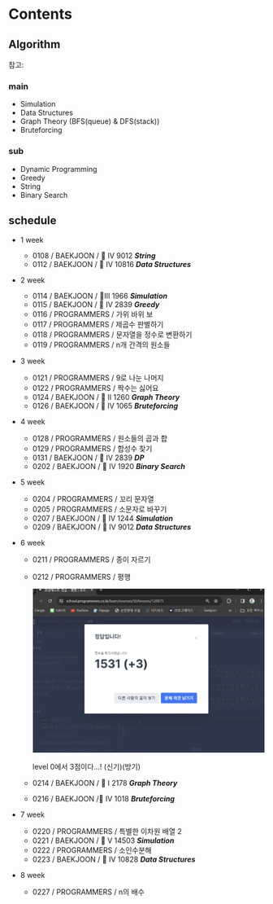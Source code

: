 # Contents

## Algorithm

참고: <!-- https://myeongmy.tistory.com/55 -->

### main

* Simulation
* Data Structures
* Graph Theory (BFS(queue) & DFS(stack))
* Bruteforcing

### sub

* Dynamic Programming
* Greedy
* String
* Binary Search

## schedule

* 1 week
  * 0108 / BAEKJOON / 🥈 IV 9012  ***String***
  * 0112 / BAEKJOON / 🥈 IV 10816  ***Data Structures***

* 2 week
  * 0114 / BAEKJOON / 🥈III 1966  ***Simulation***
  * 0115 / BAEKJOON / 🥈 IV 2839  ***Greedy***
  * 0116 / PROGRAMMERS / 가위 바위 보
  * 0117 / PROGRAMMERS / 제곱수 판별하기
  * 0118 / PROGRAMMERS / 문자열을 정수로 변환하기
  * 0119 / PROGRAMMERS / n개 간격의 원소들

* 3 week
  * 0121 / PROGRAMMERS / 9로 나눈 나머지
  * 0122 / PROGRAMMERS / 짝수는 싫어요
  * 0124 / BAEKJOON / 🥈 II 1260  ***Graph Theory***
  * 0126 / BAEKJOON / 🥈 IV 1065  ***Bruteforcing***

* 4 week
  * 0128 / PROGRAMMERS / 원소들의 곱과 합
  * 0129 / PROGRAMMERS / 합성수 찾기
  * 0131 / BAEKJOON / 🥈 IV 2839  ***DP***
  * 0202 / BAEKJOON / 🥈 IV 1920  ***Binary Search***

* 5 week
  * 0204 / PROGRAMMERS / 꼬리 문자열
  * 0205 / PROGRAMMERS / 소문자로 바꾸기
  * 0207 / BAEKJOON / 🥈 IV 1244  ***Simulation***
  * 0209 / BAEKJOON / 🥈 IV 9012  ***Data Structures***

* 6 week
  * 0211 / PROGRAMMERS / 종이 자르기
  * 0212 / PROGRAMMERS / 평행

    ![alt text](programmers_평행.png)

    level 0에서 3점이다...! (신기)(방기)

  * 0214 / BAEKJOON / 🥈 I 2178  ***Graph Theory***
  * 0216 / BAEKJOON /🥈 IV 1018  ***Bruteforcing***

* 7 week
  * 0220 / PROGRAMMERS / 특별한 이차원 배열 2
  * 0221 / BAEKJOON / 🥇 V 14503 ***Simulation***
  * 0222 / PROGRAMMERS / 소인수분해
  * 0223 / BAEKJOON / 🥈 IV 10828 ***Data Structures***

* 8 week
  * 0227 / PROGRAMMERS / n의 배수
